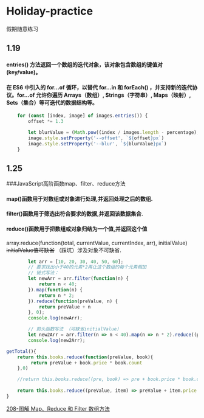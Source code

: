 # Holiday-practice
假期随意练习
## 1.19
#### entries() 方法返回一个数组的迭代对象，该对象包含数组的键值对 (key/value)。
    
#### 在 ES6 中引入的 for...of 循环，以替代 for...in 和 forEach() ，并支持新的迭代协议。for...of 允许你遍历 Arrays（数组）, Strings（字符串）, Maps（映射）, Sets（集合）等可迭代的数据结构等。

```JavaScript 
    for (const [index, image] of images.entries()) {
        offset *= 1.3

        let blurValue = (Math.pow((index / images.length - percentage),2)*blur)
        image.style.setProperty('--offset', `${offset}px`)
        image.style.setProperty('--blur', `${blurValue}px`)
    }
```

## 1.25
###JavaScript高阶函数map、filter、reduce方法
#### map()函数用于对数组或对象进行处理,并返回处理之后的数组.
#### filter()函数用于筛选出符合要求的数据,并返回该数据集合.
#### reduce()函数用于把数组或对象归结为一个值,并返回这个值
array.reduce(function(total, currentValue, currentIndex, arr), initialValue) ~~initialValue值可缺省~~ （踩坑）涉及对象不可缺省.
```JavaScript
        let arr = [10, 20, 30, 40, 50, 60];
        // 要求找出小于40的元素*2再让这个数组的每个元素相加
        // 链式写法：
        let newArr = arr.filter(function(n) {
            return n < 40;
        }).map(function(n) {
            return n * 2;
        }).reduce(function(preValue, n) {
            return preValue + n
        }, 0);
        console.log(newArr);

        // 箭头函数写法 （可缺省initialValue）
        let new2Arr = arr.filter(n => n < 40).map(n => n * 2).reduce((pre, n) => pre + n);
        console.log(new2Arr);
```
```JavaScript
getTotal(){            
    return this.books.reduce(function(preValue, book){
         return preValue + book.price * book.count
    },0)

    //return this.books.reduce((pre, book) => pre + book.price * book.count) 返回了 [object Object]000
               
    return this.books.reduce((preValue, item) => preValue + item.price * item.count, 0) 
}
```
[208-图解 Map、Reduce 和 Filter 数组方法](https://cloud.tencent.com/developer/article/1470133)